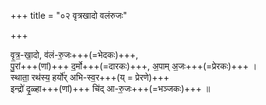 +++
title = "०२ वृत्रखादो वलंरुजः"

+++

वृ॒त्र॒-खा॒दो, व॑लं-रु॒जः+++(=भेदकः)+++,  
पु॒रां+++(णां)+++ द॒र्मो+++(=दारकः)+++, अ॒पाम् अ॒जः+++(=प्रेरकः)+++ ।  
स्थाता॒ रथ॑स्य॒ हर्यो॑र् अभि-स्व॒र+++(य् = प्रेरणे)+++  
इन्द्रो॑ दृ॒ळ्हा+++(णां)+++ चि॑द् आ-रु॒जः+++(=भञ्जकः)+++ ॥
